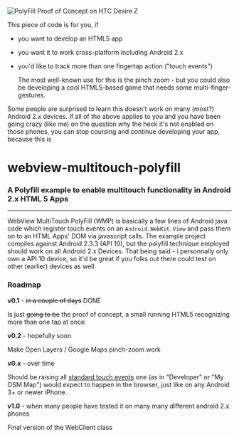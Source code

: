 ![PolyFill Proof of Concept on HTC Desire Z](http://phil.timoessner.de/wmp/wmp.png)

This piece of code is for you, if
* you want to develop an HTML5 app
* you want it to work cross-platform including Android 2.x
* you'd like to track more than one fingertap action ("touch events")

	The most well-known use for this is the pinch zoom - but you could also be developing a cool HTML5-based game that needs some multi-finger-gestures.

Some people are surprised to learn this doesn't work on many (most?) Android 2.x devices. If all of the above applies to you and you have been going crazy (like me) on the question why the heck it's not enabled on those phones, you can stop coursing and continue developing your app, because this is

# webview-multitouch-polyfill
### A Polyfill example to enable multitouch functionality in Android 2.x HTML 5 Apps
------------------------------------------------------------------------------------

WebView MultiTouch PolyFill (WMP) is basically a few lines of Android java code which register touch events on an `Android.WebKit.View` and pass them on to an HTML Apps' DOM via javascript calls. The example project compiles against Android 2.3.3 (API 10), but the polyfill technique employed should work on all Android 2.x Devices. That being said - i personnally only own a API 10 device, so it'd be great if you folks out there could test on other (earlier) devices as well.

### Roadmap

**v0.1** - ~~in a couple of days~~ DONE

Is just ~~going to be~~ the proof of concept, a small running HTML5 recognizing more than one tap at once

**v0.2** - hopefully soon

Make Open Layers / Google Maps pinch-zoom work

**v0.x** - over time

Should be raising all [standard touch events](http://en.wikipedia.org/wiki/DOM_events#Touch_events) one (as in "Developer" or "My OSM Map") would expect to happen in the browser, just like on any Android 3+ or newer iPhone.

**v1.0** - when many people have tested it on many many different android 2.x phones

Final version of the WebClient class